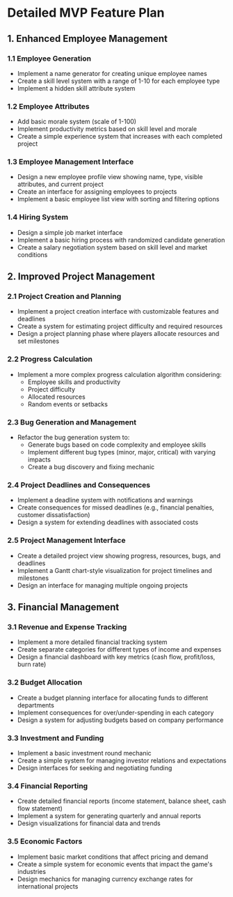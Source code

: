 # Detailed MVP Feature Plan

## 1. Enhanced Employee Management

### 1.1 Employee Generation
- Implement a name generator for creating unique employee names
- Create a skill level system with a range of 1-10 for each employee type
- Implement a hidden skill attribute system

### 1.2 Employee Attributes
- Add basic morale system (scale of 1-100)
- Implement productivity metrics based on skill level and morale
- Create a simple experience system that increases with each completed project

### 1.3 Employee Management Interface
- Design a new employee profile view showing name, type, visible attributes, and current project
- Create an interface for assigning employees to projects
- Implement a basic employee list view with sorting and filtering options

### 1.4 Hiring System
- Design a simple job market interface
- Implement a basic hiring process with randomized candidate generation
- Create a salary negotiation system based on skill level and market conditions

## 2. Improved Project Management

### 2.1 Project Creation and Planning
- Implement a project creation interface with customizable features and deadlines
- Create a system for estimating project difficulty and required resources
- Design a project planning phase where players allocate resources and set milestones

### 2.2 Progress Calculation
- Implement a more complex progress calculation algorithm considering:
  - Employee skills and productivity
  - Project difficulty
  - Allocated resources
  - Random events or setbacks

### 2.3 Bug Generation and Management
- Refactor the bug generation system to:
  - Generate bugs based on code complexity and employee skills
  - Implement different bug types (minor, major, critical) with varying impacts
  - Create a bug discovery and fixing mechanic

### 2.4 Project Deadlines and Consequences
- Implement a deadline system with notifications and warnings
- Create consequences for missed deadlines (e.g., financial penalties, customer dissatisfaction)
- Design a system for extending deadlines with associated costs

### 2.5 Project Management Interface
- Create a detailed project view showing progress, resources, bugs, and deadlines
- Implement a Gantt chart-style visualization for project timelines and milestones
- Design an interface for managing multiple ongoing projects

## 3. Financial Management

### 3.1 Revenue and Expense Tracking
- Implement a more detailed financial tracking system
- Create separate categories for different types of income and expenses
- Design a financial dashboard with key metrics (cash flow, profit/loss, burn rate)

### 3.2 Budget Allocation
- Create a budget planning interface for allocating funds to different departments
- Implement consequences for over/under-spending in each category
- Design a system for adjusting budgets based on company performance

### 3.3 Investment and Funding
- Implement a basic investment round mechanic
- Create a simple system for managing investor relations and expectations
- Design interfaces for seeking and negotiating funding

### 3.4 Financial Reporting
- Create detailed financial reports (income statement, balance sheet, cash flow statement)
- Implement a system for generating quarterly and annual reports
- Design visualizations for financial data and trends

### 3.5 Economic Factors
- Implement basic market conditions that affect pricing and demand
- Create a simple system for economic events that impact the game's industries
- Design mechanics for managing currency exchange rates for international projects